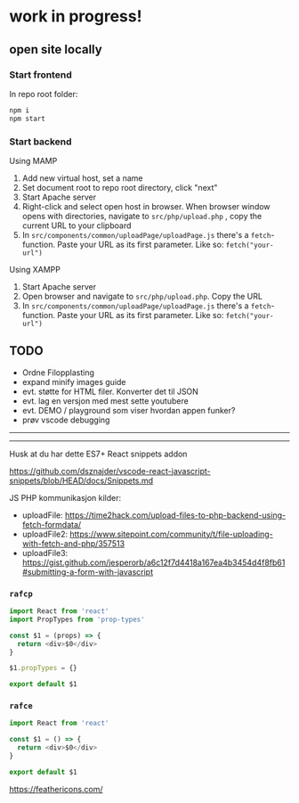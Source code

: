 # work in progress!


## open site locally

### Start frontend
In repo root folder:
```bash
npm i
npm start
```

### Start backend

Using MAMP
1. Add new virtual host, set a name
2. Set document root to repo root directory, click "next"
3. Start Apache server
4. Right-click and select open host in browser. When browser window opens with directories, navigate to `src/php/upload.php` , copy the current URL to your clipboard 
5. In `src/components/common/uploadPage/uploadPage.js` there's a `fetch`-function. Paste your URL as its first parameter. Like so: `fetch("your-url")` 

Using XAMPP
1. Start Apache server
2. Open browser and navigate to `src/php/upload.php`. Copy the URL
3. In `src/components/common/uploadPage/uploadPage.js` there's a `fetch`-function. Paste your URL as its first parameter. Like so: `fetch("your-url")` 

## TODO
- Ordne Filopplasting
- expand minify images guide
- evt. støtte for HTML filer. Konverter det til JSON
- evt. lag en versjon med mest sette youtubere
- evt. DEMO / playground som viser hvordan appen funker?
- prøv vscode debugging

* * * * * * * *
---------------


Husk at du har dette
ES7+ React snippets addon

https://github.com/dsznajder/vscode-react-javascript-snippets/blob/HEAD/docs/Snippets.md


JS PHP kommunikasjon kilder:
- uploadFile: https://time2hack.com/upload-files-to-php-backend-using-fetch-formdata/ 
- uploadFile2: https://www.sitepoint.com/community/t/file-uploading-with-fetch-and-php/357513
- uploadFile3: https://gist.github.com/jesperorb/a6c12f7d4418a167ea4b3454d4f8fb61#submitting-a-form-with-javascript

### `rafcp`
```js
import React from 'react'
import PropTypes from 'prop-types'

const $1 = (props) => {
  return <div>$0</div>
}

$1.propTypes = {}

export default $1
```

### `rafce`
```js
import React from 'react'

const $1 = () => {
  return <div>$0</div>
}

export default $1

```


https://feathericons.com/